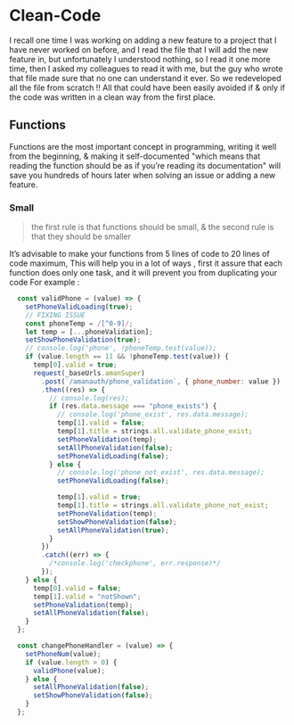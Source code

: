 # Clean-Code

I recall one time I was working on adding a new feature to a project that I have never worked on before, and I read the file that I will add the new feature in, but unfortunately I understood nothing, so I read it one more time, then I asked my colleagues to read it with me, but the guy who wrote that file made sure that no one can understand it ever. So we redeveloped all the file from scratch !!
All that could have been easily avoided if & only if the code was written in a clean way from the first place.


## Functions

Functions are the most important concept in programming, writing it well from the beginning, & making it self-documented "which means that reading the function should be as if you’re reading its documentation" will save you hundreds of hours later when solving an issue or adding a new feature. 

### Small
> the first rule is that functions should be small, & the second rule is that they should be smaller 

It’s advisable to make your functions from 5 lines of code to 20 lines of code maximum,
This will help you in a lot of ways , first it assure that each function does only one task, and it will prevent you from duplicating your code
For example :
``` javascript
  const validPhone = (value) => {
    setPhoneValidLoading(true);
    // FIXING ISSUE
    const phoneTemp = /[^0-9]/;
    let temp = [...phoneValidation];
    setShowPhoneValidation(true);
    // console.log('phone', !phoneTemp.test(value));
    if (value.length == 11 && !phoneTemp.test(value)) {
      temp[0].valid = true;
      request(_baseUrls.amanSuper)
        .post(`/amanauth/phone_validation`, { phone_number: value })
        .then((res) => {
          // console.log(res);
          if (res.data.message === "phone_exists") {
            // console.log('phone_exist', res.data.message);
            temp[1].valid = false;
            temp[1].title = strings.all.validate_phone_exist;
            setPhoneValidation(temp);
            setAllPhoneValidation(false);
            setPhoneValidLoading(false);
          } else {
            // console.log('phone_not_exist', res.data.message);
            setPhoneValidLoading(false);

            temp[1].valid = true;
            temp[1].title = strings.all.validate_phone_not_exist;
            setPhoneValidation(temp);
            setShowPhoneValidation(false);
            setAllPhoneValidation(true);
          }
        })
        .catch((err) => {
          /*console.log('checkphone', err.response)*/
        });
    } else {
      temp[0].valid = false;
      temp[1].valid = "notShown";
      setPhoneValidation(temp);
      setAllPhoneValidation(false);
    }
  };

  const changePhoneHandler = (value) => {
    setPhoneNum(value);
    if (value.length > 0) {
      validPhone(value);
    } else {
      setAllPhoneValidation(false);
      setShowPhoneValidation(false);
    }
  };

```
